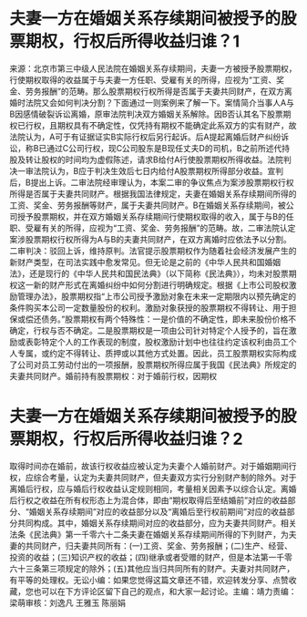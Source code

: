 # 夫妻一方在婚姻关系存续期间被授予的股票期权，行权后所得收益归谁？1

来源：北京市第三中级人民法院在婚姻关系存续期间，夫妻一方被授予股票期权，行使期权取得的收益属于与夫妻一方任职、受雇有关的所得，应视为“工资、奖金、劳务报酬”的范畴。那么股票期权行权所得是否属于夫妻共同财产，在双方离婚时法院又会如何判决分割？下面通过一则案例来了解一下。案情简介当事人A与B因感情破裂诉讼离婚，原审法院判决双方婚姻关系解除。因B否认其名下股票期权已行权，且期权具有不确定性，仅凭持有期权不能确定此系双方的实有财产，故法院认为，A可于有证据证实B实际行权后另行起诉。后A提起离婚后财产纠纷诉讼，称B已通过C公司行权，现C公司股东是B现任丈夫D的司机，B之前所述代持股及转让股权的时间均为虚假陈述，请求B给付A行使股票期权所得收益。法院判决一审法院认为，B应于判决生效后七日内给付A股票期权所得部分收益。宣判后，B提出上诉。二审法院经审理认为，本案二审的争议焦点为案涉股票期权行权所得是否属于夫妻共同财产。根据我国法律规定，夫妻在婚姻关系存续期间所得的工资、奖金、劳务报酬等财产，属于夫妻共同财产。B在婚姻关系存续期间，被公司授予股票期权，并在双方婚姻关系存续期间行使期权取得的收入，属于与B的任职、受雇有关的所得，应视为“工资、奖金、劳务报酬”的范畴。故，二审法院认定案涉股票期权行权所得为A与B的夫妻共同财产，在双方离婚时应依法予以分割。二审判决：驳回上诉，维持原判。法官提示股票期权作为随着社会经济发展产生的新财产类型，在司法实践中愈发常见。但无论是之前的《中华人民共和国婚姻法》，还是现行的《中华人民共和国民法典》（以下简称《民法典》），均未对股票期权这一新的财产形式在离婚纠纷中如何分割进行明确规定。根据《上市公司股权激励管理办法》，股票期权指“上市公司授予激励对象在未来一定期限内以预先确定的条件购买本公司一定数量股份的权利。激励对象获授的股票期权不得转让、用于担保或偿还债务。”股票期权有两个特殊性：一是价值的不确定性，即未来股份价格不确定，行权与否不确定。二是股票期权是一项由公司针对特定个人授予的，旨在激励或表彰特定个人的工作表现的制度，股权激励计划中也往往约定该权利由员工个人专属，或约定不得转让、质押或以其他方式处置。因此，员工股票期权实际构成了公司对员工劳动付出的一项报酬，股票期权所得应属于我国《民法典》所规定的夫妻共同财产。婚前持有股票期权：对于婚前行权，因期权

# 夫妻一方在婚姻关系存续期间被授予的股票期权，行权后所得收益归谁？2

取得时间亦在婚前，故该行权收益应被认定为夫妻个人婚前财产。对于婚姻期间行权，应综合考量，认定为夫妻共同财产，但夫妻双方实行分别财产制的除外。对于离婚后行权，应与婚后行权收益认定规则相同，考量相关因素予以综合认定。离婚后行权之收益在所有权形态上为混合体，即由“期权取得后至结婚前”对应的收益部分、“婚姻关系存续期间”对应的收益部分以及“离婚后至行权前期间”对应的收益部分共同构成。其中，婚姻关系存续期间对应的收益部分，应为夫妻共同财产。相关法条《民法典》第一千零六十二条夫妻在婚姻关系存续期间所得的下列财产，为夫妻的共同财产，归夫妻共同所有：(一)工资、奖金、劳务报酬；(二)生产、经营、投资的收益；(三)知识产权的收益；(四)继承或者受赠的财产，但是本法第一千零六十三条第三项规定的除外；(五)其他应当归共同所有的财产。夫妻对共同财产，有平等的处理权。无讼小编：如果您觉得这篇文章还不错，欢迎转发分享、点赞收藏，您也可以在下方评论区留下自己的观点，和大家一起讨论。主编：靖力责编：梁萌审核：刘逸凡 王雅玉 陈丽娟

